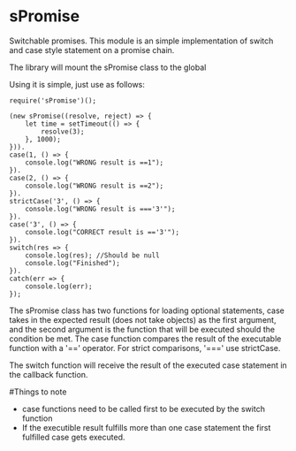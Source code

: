 # sPromise
Switchable promises. This module is an simple implementation of switch and case style statement on a promise chain.

The library will mount the sPromise class to the global

Using it is simple, just use as follows: 

```
require('sPromise')();

(new sPromise((resolve, reject) => {
    let time = setTimeout(() => {
        resolve(3);
    }, 1000);
})).
case(1, () => {
    console.log("WRONG result is ==1");
}).
case(2, () => {
    console.log("WRONG result is ==2");
}).
strictCase('3', () => {
    console.log("WRONG result is ==='3'");
}).
case('3', () => {
    console.log("CORRECT result is =='3'");
}).
switch(res => {
    console.log(res); //Should be null
    console.log("Finished");
}).
catch(err => {
    console.log(err);
});

```

The sPromise class has two functions for loading optional statements, case takes in the expected result (does not take objects) as the first argument, and the second argument is the function that will be executed should the condition be met. The case function compares the result of the executable function with a '==' operator. For strict comparisons, '===' use strictCase. 

The switch function will receive the result of the executed case statement in the callback function.

#Things to note

- case functions need to be called first to be executed by the switch function
- If the executible result fulfills more than one case statement the first fulfilled case gets executed.

